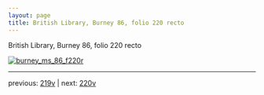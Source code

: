 ```yaml
---
layout: page
title: British Library, Burney 86, folio 220 recto
---
```


British Library, Burney 86, folio 220 recto

[![burney_ms_86_f220r](http://www.homermultitext.org/iipsrv?IIIF=/project/homer/pyramidal/deepzoom/bl/burney86imgs/v1/burney_ms_86_f220r.tif/full/800,/0/default.jpg)](http://www.homermultitext.org/ict2/?urn=urn:cite2:bl:burney86imgs.v1:burney_ms_86_f220r) 

---

previous:  [219v](../219v/) | next: [220v](../220v/)